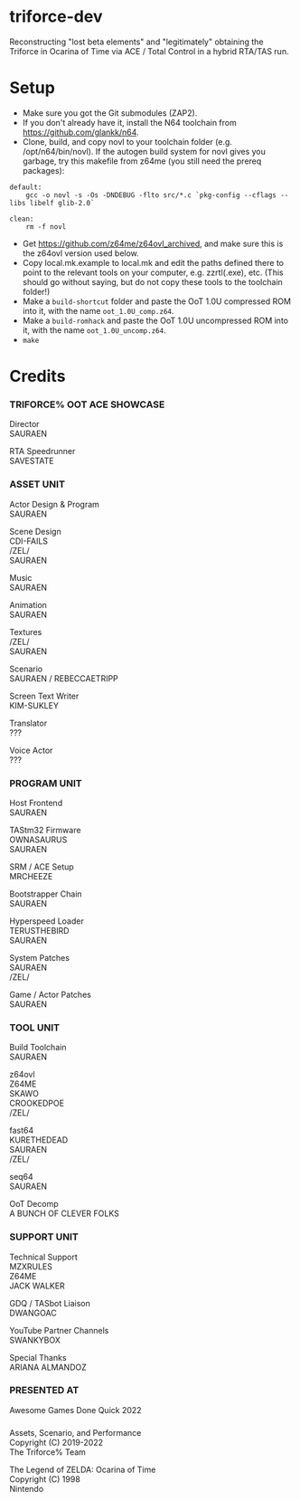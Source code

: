 # triforce-dev

Reconstructing "lost beta elements" and "legitimately" obtaining the Triforce in Ocarina of Time via ACE / Total Control in a hybrid RTA/TAS run.


# Setup

- Make sure you got the Git submodules (ZAP2).
- If you don't already have it, install the N64 toolchain from https://github.com/glankk/n64.
- Clone, build, and copy novl to your toolchain folder (e.g. /opt/n64/bin/novl). If the autogen build system for novl gives you garbage, try this makefile from z64me (you still need the prereq packages):
```
default:
	gcc -o novl -s -Os -DNDEBUG -flto src/*.c `pkg-config --cflags --libs libelf glib-2.0`

clean:
	rm -f novl
```
- Get https://github.com/z64me/z64ovl_archived, and make sure this is the z64ovl version used below.
- Copy local.mk.example to local.mk and edit the paths defined there to point to the relevant tools on your computer, e.g. zzrtl(.exe), etc. (This should go without saying, but do not copy these tools to the toolchain folder!)
- Make a `build-shortcut` folder and paste the OoT 1.0U compressed ROM into it, with the name `oot_1.0U_comp.z64`.
- Make a `build-romhack` and paste the OoT 1.0U uncompressed ROM into it, with the name `oot_1.0U_uncomp.z64`.
- `make`


# Credits

### TRIFORCE% OOT ACE SHOWCASE

Director \
SAURAEN

RTA Speedrunner \
SAVESTATE

### ASSET UNIT

Actor Design & Program \
SAURAEN

Scene Design \
CDI-FAILS \
\/ZEL\/ \
SAURAEN

Music \
SAURAEN

Animation \
SAURAEN

Textures \
\/ZEL\/ \
SAURAEN

Scenario \
SAURAEN /
REBECCAETRIPP

Screen Text Writer \
KIM-SUKLEY

Translator \
???

Voice Actor \
???

### PROGRAM UNIT

Host Frontend \
SAURAEN

TAStm32 Firmware \
OWNASAURUS \
SAURAEN

SRM / ACE Setup \
MRCHEEZE

Bootstrapper Chain \
SAURAEN

Hyperspeed Loader \
TERUSTHEBIRD \
SAURAEN

System Patches \
SAURAEN \
\/ZEL\/

Game / Actor Patches \
SAURAEN

### TOOL UNIT

Build Toolchain \
SAURAEN

z64ovl \
Z64ME \
SKAWO \
CROOKEDPOE \
\/ZEL\/

fast64 \
KURETHEDEAD \
SAURAEN \
\/ZEL\/

seq64 \
SAURAEN

OoT Decomp \
A BUNCH OF CLEVER FOLKS

### SUPPORT UNIT

Technical Support \
MZXRULES \
Z64ME \
JACK WALKER

GDQ / TASbot Liaison \
DWANGOAC

YouTube Partner Channels \
SWANKYBOX

Special Thanks \
ARIANA ALMANDOZ

### PRESENTED AT

Awesome Games Done Quick 2022

### 

Assets, Scenario, and Performance \
Copyright (C) 2019-2022 \
The Triforce% Team

The Legend of ZELDA: Ocarina of Time \
Copyright (C) 1998 \
Nintendo
